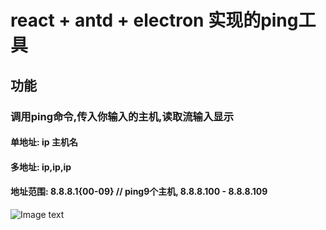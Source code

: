 # react + antd + electron 实现的ping工具

## 功能
### 调用ping命令,传入你输入的主机,读取流输入显示  
#### 单地址: ip 主机名  
#### 多地址: ip,ip,ip  
#### 地址范围: 8.8.8.1{00-09} // ping9个主机, 8.8.8.100 - 8.8.8.109  

![Image text](https://www.liuwh.top/wp-content/uploads/2021/12/y.png)


